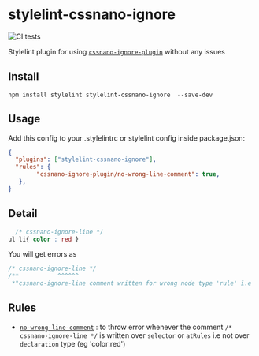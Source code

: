 # stylelint-cssnano-ignore

![CI tests](https://github.com/anikethsaha/stylelint-cssnano-ignore/workflows/CI%20tests/badge.svg?branch=master&event=push)

Stylelint plugin for using [`cssnano-ignore-plugin`](https://github.com/anikethsaha/cssnano-ignore-plugin) without any issues

## Install 

```shell
npm install stylelint stylelint-cssnano-ignore  --save-dev
```

## Usage

Add this config to your .stylelintrc or stylelint config inside package.json:

```json
{
  "plugins": ["stylelint-cssnano-ignore"],
  "rules": {
        "cssnano-ignore-plugin/no-wrong-line-comment": true,
   },
}
```

## Detail

```css
  /* cssnano-ignore-line */
ul li{ color : red }

```
You will get errors as 

```css
/* cssnano-ignore-line */
/**           ^^^^^^
 *"cssnano-ignore-line comment written for wrong node type 'rule' i.e 'ul li' at line 2:3 (cssnano-ignore-plugin/no-wrong-line-comment)" */
```

## Rules

- [`no-wrong-line-comment`](https://github.com/anikethsaha/stylelint-cssnano-ignore/blob/master/src/rules/no-wrong-line-comment.js) : to throw error whenever the comment `/* cssnano-ignore-line */`
is written over `selector` or `atRules` i.e not over `declaration` type (eg 'color:red')
